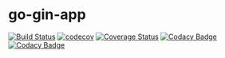 # go-gin-app
[![Build Status](https://travis-ci.org/longphu-thesis/go-gin-app.svg?branch=dev)](https://travis-ci.org/longphu-thesis/go-gin-app)
[![codecov](https://codecov.io/gh/longphu-thesis/go-gin-app/branch/dev/graph/badge.svg)](https://codecov.io/gh/longphu-thesis/go-gin-app)
[![Coverage Status](https://coveralls.io/repos/github/longphu-thesis/go-gin-app/badge.svg?branch=dev)](https://coveralls.io/github/longphu-thesis/go-gin-app?branch=dev)
[![Codacy Badge](https://api.codacy.com/project/badge/Grade/5d1367e9bd4c46d5a7b6478033a19a2e)](https://www.codacy.com/app/longphu-thesis/go-gin-app?utm_source=github.com&amp;utm_medium=referral&amp;utm_content=longphu-thesis/go-gin-app&amp;utm_campaign=Badge_Grade)
[![Codacy Badge](https://api.codacy.com/project/badge/Coverage/5d1367e9bd4c46d5a7b6478033a19a2e)](https://www.codacy.com/app/longphu-thesis/go-gin-app?utm_source=github.com&utm_medium=referral&utm_content=longphu-thesis/go-gin-app&utm_campaign=Badge_Coverage)